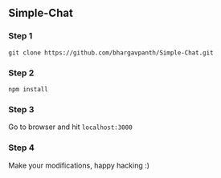 ## Simple-Chat

### Step 1

``` git clone https://github.com/bhargavpanth/Simple-Chat.git ```

### Step 2

``` npm install ```

### Step 3

Go to browser and hit ``` localhost:3000 ```

### Step 4

Make your modifications, happy hacking :)
